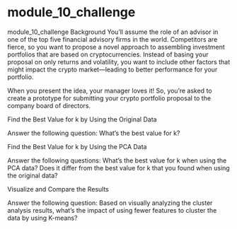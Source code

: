# module_10_challenge
module_10_challenge
Background
You’ll assume the role of an advisor in one of the top five financial advisory firms in the world. Competitors are fierce, so you want to propose a novel approach to assembling investment portfolios that are based on cryptocurrencies. Instead of basing your proposal on only returns and volatility, you want to include other factors that might impact the crypto market—leading to better performance for your portfolio.

When you present the idea, your manager loves it! So, you’re asked to create a prototype for submitting your crypto portfolio proposal to the company board of directors.

Find the Best Value for k by Using the Original Data

Answer the following question: What’s the best value for k?

Find the Best Value for k by Using the PCA Data

Answer the following questions: What’s the best value for k when using the PCA data? Does it differ from the best value for k that you found when using the original data?

Visualize and Compare the Results

Answer the following question: Based on visually analyzing the cluster analysis results, what’s the impact of using fewer features to cluster the data by using K-means?
